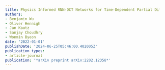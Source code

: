 ```yaml
---
title: Physics Informed RNN-DCT Networks for Time-Dependent Partial Differential Equations
authors:
- Benjamin Wu
- Oliver Hennigh
- Jan Kautz
- Sanjay Choudhry
- Wonmin Byeon
date: '2022-01-01'
publishDate: '2024-06-25T05:46:00.402005Z'
publication_types:
- article-journal
publication: '*arXiv preprint arXiv:2202.12358*'
---
```


